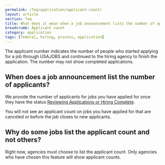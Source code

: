 ```yaml
---
permalink: /faq/application/applicant-count/
layout: article
section: faq
title: What does it mean when a job announcement lists the number of applicants?
breadcrumb: Applicant count
category: application
tags: [federal, hiring, process, application]
---
```


The applicant number indicates the number of people who started applying for a job through USAJOBS and continued to the hiring agency to finish the application. The number may not show completed applications.

## When does a job announcement list the number of applicants?

We provide the number of applicants for jobs you have applied for once they have the status [Reviewing Applications or Hiring Complete](../../../how-to/application/status/).

You will not see an applicant count on jobs you have applied for that are canceled or before the job closes to new applicants.

## Why do some jobs list the applicant count and not others?

Right now, agencies must choose to list the applicant count. Only agencies who have chosen this feature will show applicant counts.
